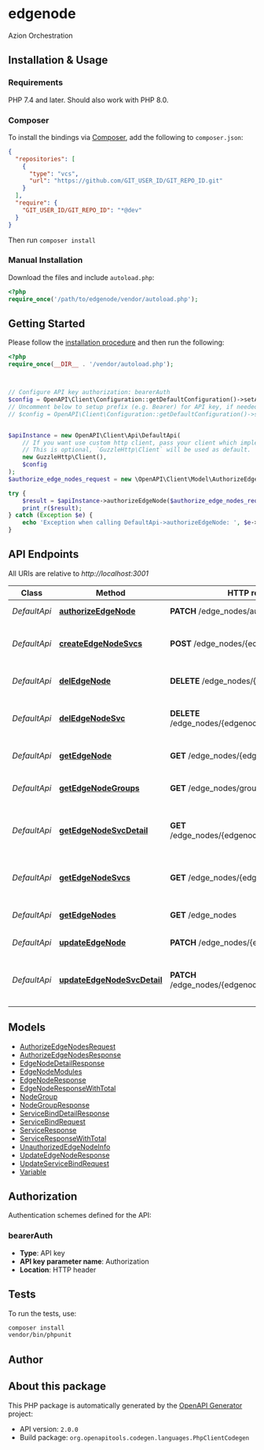 # edgenode

Azion Orchestration


## Installation & Usage

### Requirements

PHP 7.4 and later.
Should also work with PHP 8.0.

### Composer

To install the bindings via [Composer](https://getcomposer.org/), add the following to `composer.json`:

```json
{
  "repositories": [
    {
      "type": "vcs",
      "url": "https://github.com/GIT_USER_ID/GIT_REPO_ID.git"
    }
  ],
  "require": {
    "GIT_USER_ID/GIT_REPO_ID": "*@dev"
  }
}
```

Then run `composer install`

### Manual Installation

Download the files and include `autoload.php`:

```php
<?php
require_once('/path/to/edgenode/vendor/autoload.php');
```

## Getting Started

Please follow the [installation procedure](#installation--usage) and then run the following:

```php
<?php
require_once(__DIR__ . '/vendor/autoload.php');



// Configure API key authorization: bearerAuth
$config = OpenAPI\Client\Configuration::getDefaultConfiguration()->setApiKey('Authorization', 'YOUR_API_KEY');
// Uncomment below to setup prefix (e.g. Bearer) for API key, if needed
// $config = OpenAPI\Client\Configuration::getDefaultConfiguration()->setApiKeyPrefix('Authorization', 'Bearer');


$apiInstance = new OpenAPI\Client\Api\DefaultApi(
    // If you want use custom http client, pass your client which implements `GuzzleHttp\ClientInterface`.
    // This is optional, `GuzzleHttp\Client` will be used as default.
    new GuzzleHttp\Client(),
    $config
);
$authorize_edge_nodes_request = new \OpenAPI\Client\Model\AuthorizeEdgeNodesRequest(); // \OpenAPI\Client\Model\AuthorizeEdgeNodesRequest

try {
    $result = $apiInstance->authorizeEdgeNode($authorize_edge_nodes_request);
    print_r($result);
} catch (Exception $e) {
    echo 'Exception when calling DefaultApi->authorizeEdgeNode: ', $e->getMessage(), PHP_EOL;
}

```

## API Endpoints

All URIs are relative to *http://localhost:3001*

Class | Method | HTTP request | Description
------------ | ------------- | ------------- | -------------
*DefaultApi* | [**authorizeEdgeNode**](docs/Api/DefaultApi.md#authorizeedgenode) | **PATCH** /edge_nodes/authorize | Authorize edge-node
*DefaultApi* | [**createEdgeNodeSvcs**](docs/Api/DefaultApi.md#createedgenodesvcs) | **POST** /edge_nodes/{edgenodeId}/services | Create an edge-node Service association
*DefaultApi* | [**delEdgeNode**](docs/Api/DefaultApi.md#deledgenode) | **DELETE** /edge_nodes/{edgenodeId} | Delete edge-node by ID
*DefaultApi* | [**delEdgeNodeSvc**](docs/Api/DefaultApi.md#deledgenodesvc) | **DELETE** /edge_nodes/{edgenodeId}/services/{bindId} | Delete an edge-node Service association
*DefaultApi* | [**getEdgeNode**](docs/Api/DefaultApi.md#getedgenode) | **GET** /edge_nodes/{edgenodeId} | Return edge-node by ID
*DefaultApi* | [**getEdgeNodeGroups**](docs/Api/DefaultApi.md#getedgenodegroups) | **GET** /edge_nodes/groups | Return edge-node groups
*DefaultApi* | [**getEdgeNodeSvcDetail**](docs/Api/DefaultApi.md#getedgenodesvcdetail) | **GET** /edge_nodes/{edgenodeId}/services/{bindId} | Return edge-node Service association by ID
*DefaultApi* | [**getEdgeNodeSvcs**](docs/Api/DefaultApi.md#getedgenodesvcs) | **GET** /edge_nodes/{edgenodeId}/services | Return edge-node Services association
*DefaultApi* | [**getEdgeNodes**](docs/Api/DefaultApi.md#getedgenodes) | **GET** /edge_nodes | Return edge-nodes
*DefaultApi* | [**updateEdgeNode**](docs/Api/DefaultApi.md#updateedgenode) | **PATCH** /edge_nodes/{edgenodeId} | Update edge-node
*DefaultApi* | [**updateEdgeNodeSvcDetail**](docs/Api/DefaultApi.md#updateedgenodesvcdetail) | **PATCH** /edge_nodes/{edgenodeId}/services/{bindId} | Update edge-node Service association by ID

## Models

- [AuthorizeEdgeNodesRequest](docs/Model/AuthorizeEdgeNodesRequest.md)
- [AuthorizeEdgeNodesResponse](docs/Model/AuthorizeEdgeNodesResponse.md)
- [EdgeNodeDetailResponse](docs/Model/EdgeNodeDetailResponse.md)
- [EdgeNodeModules](docs/Model/EdgeNodeModules.md)
- [EdgeNodeResponse](docs/Model/EdgeNodeResponse.md)
- [EdgeNodeResponseWithTotal](docs/Model/EdgeNodeResponseWithTotal.md)
- [NodeGroup](docs/Model/NodeGroup.md)
- [NodeGroupResponse](docs/Model/NodeGroupResponse.md)
- [ServiceBindDetailResponse](docs/Model/ServiceBindDetailResponse.md)
- [ServiceBindRequest](docs/Model/ServiceBindRequest.md)
- [ServiceResponse](docs/Model/ServiceResponse.md)
- [ServiceResponseWithTotal](docs/Model/ServiceResponseWithTotal.md)
- [UnauthorizedEdgeNodeInfo](docs/Model/UnauthorizedEdgeNodeInfo.md)
- [UpdateEdgeNodeResponse](docs/Model/UpdateEdgeNodeResponse.md)
- [UpdateServiceBindRequest](docs/Model/UpdateServiceBindRequest.md)
- [Variable](docs/Model/Variable.md)

## Authorization

Authentication schemes defined for the API:
### bearerAuth

- **Type**: API key
- **API key parameter name**: Authorization
- **Location**: HTTP header


## Tests

To run the tests, use:

```bash
composer install
vendor/bin/phpunit
```

## Author



## About this package

This PHP package is automatically generated by the [OpenAPI Generator](https://openapi-generator.tech) project:

- API version: `2.0.0`
- Build package: `org.openapitools.codegen.languages.PhpClientCodegen`
